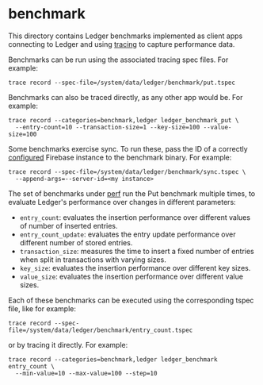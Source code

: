 # benchmark

This directory contains Ledger benchmarks implemented as client apps connecting
to Ledger and using [tracing](https://fuchsia.googlesource.com/tracing/) to
capture performance data.

Benchmarks can be run using the associated tracing spec files. For example:

```
trace record --spec-file=/system/data/ledger/benchmark/put.tspec
```

Benchmarks can also be traced directly, as any other app would be. For example:

```
trace record --categories=benchmark,ledger ledger_benchmark_put \
  --entry-count=10 --transaction-size=1 --key-size=100 --value-size=100
```

Some benchmarks exercise sync. To run these, pass the ID of a correctly
[configured] Firebase instance to the benchmark binary. For example:

```
trace record --spec-file=/system/data/ledger/benchmark/sync.tspec \
  --append-args=--server-id=<my instance>
```

The set of benchmarks under [perf](perf) run the Put benchmark multiple times,
to evaluate Ledger's performance over changes in different parameters:
- `entry_count`: evaluates the insertion performance over different values of
number of inserted entries.
- `entry_count_update`: evaluates the entry update performance over different
number of stored entries.
- `transaction_size`: measures the time to insert a fixed number of entries when
split in transactions with varying sizes.
- `key_size`: evaluates the insertion performance over different key sizes.
- `value_size`: evaluates the insertion performance over different value sizes.

Each of these benchmarks can be executed using the corresponding tspec file,
like for example:
```
trace record --spec-file=/system/data/ledger/benchmark/entry_count.tspec
```

or by tracing it directly. For example:

```
trace record --categories=benchmark,ledger ledger_benchmark entry_count \
  --min-value=10 --max-value=100 --step=10
```

[configured]: https://fuchsia.googlesource.com/ledger/+/HEAD/docs/user_guide.md
